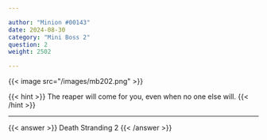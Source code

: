 ```yaml
---

author: "Minion #00143"
date: 2024-08-30
category: "Mini Boss 2"
question: 2
weight: 2502

---
```


{{< image src="/images/mb202.png" >}}

{{< hint >}} The reaper will come for you, even when no one else will. {{< /hint >}}

---

{{< answer >}} Death Stranding 2 {{< /answer >}}

